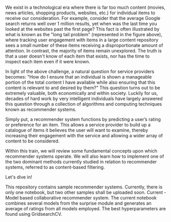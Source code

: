 
We exist in a technological era where there is far too much content (movies, news articles, shopping products, websites, etc.) for individual items to receive our consideration. For example, consider that the average Google search returns well over 1 million results, yet when was the last time you looked at the websites past the first page?  This fact is often illustrated by what is known as the "long tail problem" (represented in the figure above), where tracking user engagement with items in a large content repository sees a small number of these items receiving a disproportionate amount of attention. In contrast, the majority of items remain unexplored. The truth is that a user doesn't know of each item that exists, nor has the time to inspect each item even if it were known. 

In light of the above challenge, a natural question for service providers becomes: "How do I ensure that an individual is shown a manageable portion of the total content I have available while also ensuring that this content is relevant to and desired by them?" This question turns out to be extremely valuable, both economically and within society. Luckily for us, decades of hard work by very intelligent individuals have largely answered this question through a collection of algorithms and computing techniques known as recommender systems.


Simply put, a recommender system functions by predicting a user’s rating or preference for an item. This allows a service provider to build up a catalogue of items it believes the user will want to examine, thereby increasing their engagement with the service and allowing a wider array of content to be considered.


Within this train, we will review some fundamental concepts upon which recommender systems operate. We will also learn how to implement one of the two dominant methods currently studied in relation to recommender systems, referred to as content-based filtering. 

Let's dive in!  

This repository contains sample recommender systems.
Currently, there is only one notebook, but two other samples shall be uploaded soon.
Current - Model based collaborative recommender system.
          The current notebook combines several models from the surprise module and
          generates an average of ratings from all models employed. The best
          hyperparameters are found using GridsearchCV.
